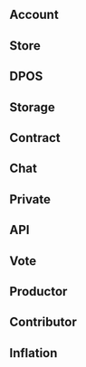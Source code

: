 ## Account

## Store

## DPOS

## Storage

## Contract

## Chat

## Private

## API

## Vote

## Productor

## Contributor

## Inflation
